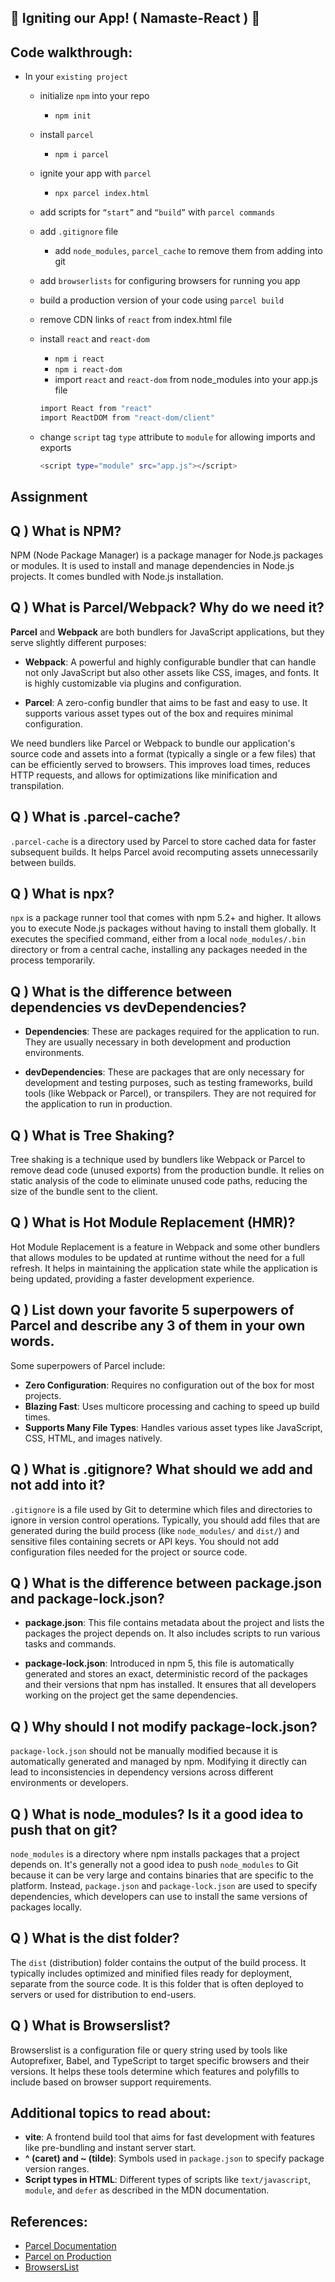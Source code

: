## 🚀 Igniting our App! ( Namaste-React ) 🚀

## Code walkthrough:
- In your `existing project`
    - initialize `npm` into your repo
        - `npm init`
    - install `parcel`
        - `npm i parcel`
    - ignite your app with `parcel`
        - `npx parcel index.html`
    - add scripts for `“start”` and `“build”` with `parcel commands`
    - add `.gitignore` file
        - add `node_modules`, `parcel_cache` to remove them from adding into git
    - add `browserlists` for configuring browsers for running you app
    - build a production version of your code using `parcel build`
    - remove CDN links of `react` from index.html file
    - install `react` and `react-dom`
        - `npm i react`
        - `npm i react-dom`
        - import `react` and `react-dom` from node_modules into your app.js file

        ```sh
        import React from "react"
        import ReactDOM from "react-dom/client"
        ```

    - change `script` tag `type` attribute to `module` for allowing imports and exports

        ```sh
        <script type="module" src="app.js"></script>
        ```
## Assignment

## Q ) What is NPM?
NPM (Node Package Manager) is a package manager for Node.js packages or modules. It is used to install and manage dependencies in Node.js projects. It comes bundled with Node.js installation.

## Q ) What is Parcel/Webpack? Why do we need it?
**Parcel** and **Webpack** are both bundlers for JavaScript applications, but they serve slightly different purposes:

- **Webpack**: A powerful and highly configurable bundler that can handle not only JavaScript but also other assets like CSS, images, and fonts. It is highly customizable via plugins and configuration.
  
- **Parcel**: A zero-config bundler that aims to be fast and easy to use. It supports various asset types out of the box and requires minimal configuration.

We need bundlers like Parcel or Webpack to bundle our application's source code and assets into a format (typically a single or a few files) that can be efficiently served to browsers. This improves load times, reduces HTTP requests, and allows for optimizations like minification and transpilation.

## Q ) What is .parcel-cache?
`.parcel-cache` is a directory used by Parcel to store cached data for faster subsequent builds. It helps Parcel avoid recomputing assets unnecessarily between builds.

## Q ) What is npx?
`npx` is a package runner tool that comes with npm 5.2+ and higher. It allows you to execute Node.js packages without having to install them globally. It executes the specified command, either from a local `node_modules/.bin` directory or from a central cache, installing any packages needed in the process temporarily.

## Q ) What is the difference between dependencies vs devDependencies?
- **Dependencies**: These are packages required for the application to run. They are usually necessary in both development and production environments.
  
- **devDependencies**: These are packages that are only necessary for development and testing purposes, such as testing frameworks, build tools (like Webpack or Parcel), or transpilers. They are not required for the application to run in production.

## Q ) What is Tree Shaking?
Tree shaking is a technique used by bundlers like Webpack or Parcel to remove dead code (unused exports) from the production bundle. It relies on static analysis of the code to eliminate unused code paths, reducing the size of the bundle sent to the client.

## Q ) What is Hot Module Replacement (HMR)?
Hot Module Replacement is a feature in Webpack and some other bundlers that allows modules to be updated at runtime without the need for a full refresh. It helps in maintaining the application state while the application is being updated, providing a faster development experience.

## Q ) List down your favorite 5 superpowers of Parcel and describe any 3 of them in your own words.
Some superpowers of Parcel include:
- **Zero Configuration**: Requires no configuration out of the box for most projects.
- **Blazing Fast**: Uses multicore processing and caching to speed up build times.
- **Supports Many File Types**: Handles various asset types like JavaScript, CSS, HTML, and images natively.

## Q ) What is .gitignore? What should we add and not add into it?
`.gitignore` is a file used by Git to determine which files and directories to ignore in version control operations. Typically, you should add files that are generated during the build process (like `node_modules/` and `dist/`) and sensitive files containing secrets or API keys. You should not add configuration files needed for the project or source code.

## Q ) What is the difference between package.json and package-lock.json?
- **package.json**: This file contains metadata about the project and lists the packages the project depends on. It also includes scripts to run various tasks and commands.
  
- **package-lock.json**: Introduced in npm 5, this file is automatically generated and stores an exact, deterministic record of the packages and their versions that npm has installed. It ensures that all developers working on the project get the same dependencies.

## Q ) Why should I not modify package-lock.json?
`package-lock.json` should not be manually modified because it is automatically generated and managed by npm. Modifying it directly can lead to inconsistencies in dependency versions across different environments or developers.

## Q ) What is node_modules? Is it a good idea to push that on git?
`node_modules` is a directory where npm installs packages that a project depends on. It's generally not a good idea to push `node_modules` to Git because it can be very large and contains binaries that are specific to the platform. Instead, `package.json` and `package-lock.json` are used to specify dependencies, which developers can use to install the same versions of packages locally.

## Q ) What is the dist folder?
The `dist` (distribution) folder contains the output of the build process. It typically includes optimized and minified files ready for deployment, separate from the source code. It is this folder that is often deployed to servers or used for distribution to end-users.

## Q ) What is Browserslist?
Browserslist is a configuration file or query string used by tools like Autoprefixer, Babel, and TypeScript to target specific browsers and their versions. It helps these tools determine which features and polyfills to include based on browser support requirements.

## Additional topics to read about:

- **vite**: A frontend build tool that aims for fast development with features like pre-bundling and instant server start.
- **^ (caret) and ~ (tilde)**: Symbols used in `package.json` to specify package version ranges.
- **Script types in HTML**: Different types of scripts like `text/javascript`, `module`, and `defer` as described in the MDN documentation.

## References:
- [Parcel Documentation](https://parceljs.org/getting-started/webapp/)
- [Parcel on Production](https://parceljs.org/features/production/)
- [BrowsersList](https://browserslist.dev/)

